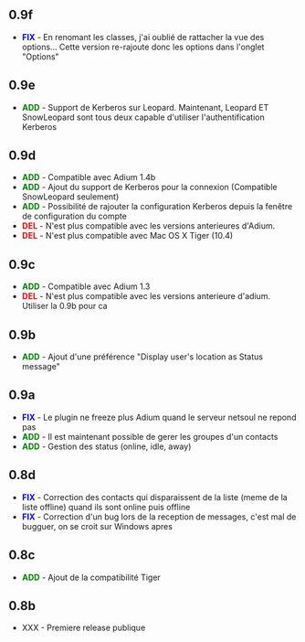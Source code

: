 ## 0.9f ##
  * <font color='blue'><b>FIX</b></font> - En renomant les classes, j'ai oublié de rattacher la vue des options... Cette version re-rajoute donc les options dans l'onglet "Options"

## 0.9e ##
  * <font color='green'><b>ADD</b></font> - Support de Kerberos sur Leopard. Maintenant, Leopard ET SnowLeopard sont tous deux capable d'utiliser l'authentification Kerberos

## 0.9d ##
  * <font color='green'><b>ADD</b></font> - Compatible avec Adium 1.4b
  * <font color='green'><b>ADD</b></font> - Ajout du support de Kerberos pour la connexion (Compatible SnowLeopard seulement)
  * <font color='green'><b>ADD</b></font> - Possibilité de rajouter la configuration Kerberos depuis la fenêtre de configuration du compte
  * <font color='red'><b>DEL</b></font> - N'est plus compatible avec les versions anterieures d'Adium.
  * <font color='red'><b>DEL</b></font> - N'est plus compatible avec Mac OS X Tiger (10.4)

## 0.9c ##
  * <font color='green'><b>ADD</b></font> - Compatible avec Adium 1.3
  * <font color='red'><b>DEL</b></font> - N'est plus compatible avec les versions anterieure d'adium. Utiliser la 0.9b pour ca

## 0.9b ##
  * <font color='green'><b>ADD</b></font> - Ajout d'une préférence "Display user's location as Status message"

## 0.9a ##
  * <font color='blue'><b>FIX</b></font> - Le plugin ne freeze plus Adium quand le serveur netsoul ne repond pas
  * <font color='green'><b>ADD</b></font> - Il est maintenant possible de gerer les groupes d'un contacts
  * <font color='green'><b>ADD</b></font> - Gestion des status (online, idle, away)

## 0.8d ##
  * <font color='blue'><b>FIX</b></font> - Correction des contacts qui disparaissent de la liste (meme de la liste offline) quand ils sont online puis offline
  * <font color='blue'><b>FIX</b></font> - Correction d'un bug lors de la reception de messages, c'est mal de bugguer, on se croit sur Windows apres

## 0.8c ##
  * <font color='green'><b>ADD</b></font> - Ajout de la compatibilité Tiger

## 0.8b ##
  * XXX - Premiere release publique